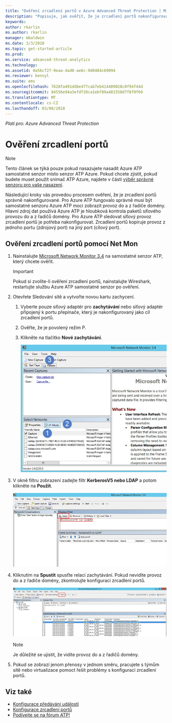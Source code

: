 ```yaml
---
title: "Ověření zrcadlení portů v Azure Advanced Threat Protection | Microsoft Docs"
description: "Popisuje, jak ověřit, že je zrcadlení portů nakonfigurované správně v Azure ATP"
keywords: 
author: rkarlin
ms.author: rkarlin
manager: mbaldwin
ms.date: 3/3/2018
ms.topic: get-started-article
ms.prod: 
ms.service: advanced-threat-analytics
ms.technology: 
ms.assetid: 0a56cf27-9eaa-4ad0-ae6c-9d0484c69094
ms.reviewer: bennyl
ms.suite: ems
ms.openlocfilehash: 7628fa491ddbe477cab7eb414409028c0f94f44d
ms.sourcegitcommit: 84556e94a3efdf20ca1ebf89a481550d7f8f0f69
ms.translationtype: MT
ms.contentlocale: cs-CZ
ms.lasthandoff: 03/08/2018
---
```

*Platí pro: Azure Advanced Threat Protection*



# <a name="validate-port-mirroring"></a>Ověření zrcadlení portů
> [!NOTE] 
> Tento článek se týká pouze pokud nasazujete nasadit Azure ATP samostatné senzor místo senzor ATP Azure. Pokud chcete zjistit, pokud budete muset použít snímač ATP Azure, najdete v části [výběr správné senzoru pro vaše nasazení](atp-capacity-planning#choosing-the-right-sensor-type-for-your-deployment).
 
Následující kroky vás provedou procesem ověření, že je zrcadlení portů správně nakonfigurované. Pro Azure ATP fungovalo správně musí být samostatné senzoru Azure ATP moci zobrazit provoz do a z řadiče domény. Hlavní zdroj dat používá Azure ATP je hloubková kontrola paketů síťového provozu do a z řadičů domény. Pro Azure ATP sledovat síťový provoz zrcadlení portů je potřeba nakonfigurovat. Zrcadlení portů kopíruje provoz z jednoho portu (zdrojový port) na jiný port (cílový port).

## <a name="validate-port-mirroring-using-net-mon"></a>Ověření zrcadlení portů pomocí Net Mon
1.  Nainstalujte [Microsoft Network Monitor 3.4](http://www.microsoft.com/download/details.aspx?id=4865) na samostatné senzor ATP, který chcete ověřit.

    > [!IMPORTANT]
    > Pokud si zvolíte-li ověření zrcadlení portů, nainstalujte Wireshark, restartujte službu Azure ATP samostatné senzor po ověření.

2.  Otevřete Sledování sítě a vytvořte novou kartu zachycení.

    1.  Vyberte pouze síťový adaptér pro **zachytávání** nebo síťový adaptér připojený k portu přepínače, který je nakonfigurovaný jako cíl zrcadlení portů.

    2.  Ověřte, že je povolený režim P.

    3.  Klikněte na tlačítko **Nové zachytávání**.

        ![Obrázek karty Vytvořit nové zachytávání](media/atp-port-mirroring-capture.png)

3.  V okně filtru zobrazení zadejte filtr **KerberosV5 nebo LDAP** a potom klikněte na **Použít**.

    ![Obrázek použití filtru KerberosV5 nebo LDAP](media/atp-port-mirroring-filter-settings.png)

4.  Kliknutím na **Spustit** spusťte relaci zachytávání. Pokud nevidíte provoz do a z řadiče domény, zkontrolujte konfiguraci zrcadlení portů.

    ![Obrázek spuštění relace zachytávání](media/atp-port-mirroring-capture-traffic.png)

    > [!NOTE]
    > Je důležité se ujistit, že vidíte provoz do a z řadičů domény.
    

5.  Pokud se zobrazí jenom přenosy v jednom směru, pracujete s týmům sítě nebo virtualizace pomoct řešit problémy s konfigurací zrcadlení portů.

## <a name="see-also"></a>Viz také

- [Konfigurace předávání událostí](configure-event-forwarding.md)
- [Konfigurace zrcadlení portů](configure-port-mirroring.md)
- [Podívejte se na fórum ATP!](https://aka.ms/azureatpcommunity)
